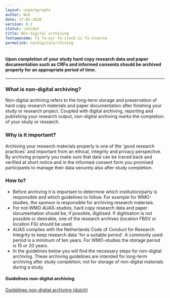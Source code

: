 ```yaml
---
layout: uvparagraphs
author: NvU
date: 17-02-2020
version: 0.2
status: concept
title: Non-digital archiving
fontawesome: fa fa-eur fa-stack-1x fa-inverse
permalink: nondigitalarchiving
---
```


#### Upon completion of your study hard copy research data and paper documentation such as CRFs and informed consents should be archived properly for an appropriate period of time.

---

### What is non-digital archiving?
Non-digital archiving refers to the long-term storage and preservation of hard copy research materials and paper documentation after finishing your study or research project. Coupled with digital archiving, reporting and publishing your research output, non-digital archiving marks the completion of your study or research.

### Why is it important?
Archiving your research materials properly is one of the 'good research practices' and important from an ethical, integrity and privacy perspective. By archiving properly you make sure that data can be traced back and verified at short notice and in the informed consent form you promised participants to manage their data securely also after study completion.     

### How to?
* Before archiving it is important to determine which institution/party is responsible and which guidelines to follow. For example for WMO-studies, the sponsor is responsible for archiving research materials. 
* For not-WMO AUAS-studies, hard copy research data and paper documentation should be, if possible, digitised. If digitisation is not possible or desirable, one of the research archives (location FBSV or location FG) should be used.
* AUAS complies with the Netherlands Code of Conduct for Research Integrity to keep research data 'for a suitable period'. A commonly used period is a minimum of ten years. For WMO-studies the storage period is 15 or 20 years.
* In the guidelines below you will find the necessary steps for non-digital archiving. These archiving guidelines are intended for long-term archiving after study completion; not for storage of non-digital materials during a study.

#### Guidelines non-digital archiving
<a href="/files/UV_Nondigitalarchivingguidelines_v02_concept.docx" download="Guidelines nondigitalarchiving">Guidelines non-digital archiving (dutch)</a>

